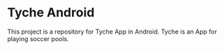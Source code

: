 # Tyche Android

This project is a repository for Tyche App in Android. Tyche is an App for playing soccer pools.

